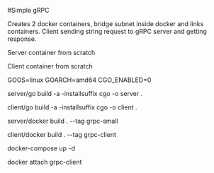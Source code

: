 #Simple gRPC

Creates 2 docker containers, bridge subnet inside docker and links containers.
Client sending string request to gRPC server and getting response.

Server container from scratch

Client container from scratch

GOOS=linux
GOARCH=amd64
CGO_ENABLED=0

server/go build -a -installsuffix cgo -o server .

client/go build -a -installsuffix cgo -o client .

server/docker build . --tag grpc-small

client/docker build . --tag grpc-client

docker-compose up -d

docker attach grpc-client
